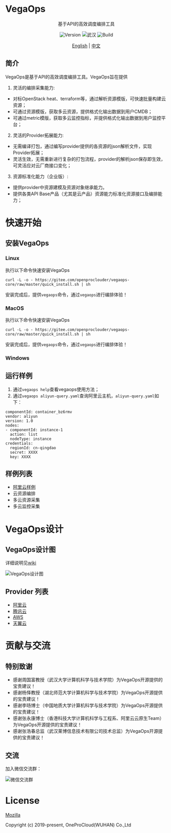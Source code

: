 # VegaOps

<p align="center">基于API的高效调度编排工具</p>
<p align="center">
  <img src="https://img.shields.io/badge/Version-1.0-orange" title="Version" />
  <img src="https://img.shields.io/badge/City-Wuhan-red" title="武汉" />
  <img src="https://img.shields.io/badge/Build-passing-green" title="Build" />
</p>
<p align="center">
  <a href="./README.en.md">English</a> |
  <a href="./README.md">中文</a>
</p>

## 简介

VegaOps是基于API的高效调度编排工具。VegaOps旨在提供

1. 灵活的编排采集能力: 
  - 对标OpenStack heat、terraform等，通过解析资源模版，可快速批量构建云资源；
  - 可通过资源模版，获取多云资源，提供格式化输出数据到用户CMDB；
  - 可通过metric模版，获取多云监控指标，并提供格式化输出数据到用户监控平台；
2. 灵活的Provider拓展能力: 
  - 无需编译打包，通过编写provider提供的各资源的json解析文件，实现Provider拓展；
  - 灵活生效，无需重新进行复杂的打包流程，provider的解析json保存即生效，可灵活应对云厂商接口变化；
3. 资源标准化能力（企业版）:
  - 提供provider中资源建模及资源对象继承能力。
  - 提供各类API Base产品（尤其是云产品）资源能力标准化资源接口及编排能力；

# 快速开始

## 安装VegaOps

### Linux
执行以下命令快速安装VegaOps

```
curl -L -o - https://gitee.com/openproclouder/vegaops-core/raw/master/quick_install.sh | sh
```

安装完成后，提供``vegaops``命令，通过``vegaops``进行编排体验！

### MacOS
执行以下命令快速安装VegaOps

```
curl -L -o - https://gitee.com/openproclouder/vegaops-core/raw/master/quick_install.sh | sh
```

安装完成后，提供``vegaops``命令，通过``vegaops``进行编排体验！

### Windows

## 运行样例

1. 通过``vegaops help``查看vegaops使用方法；
2. 通过``vegaops aliyun-query.yaml``查询阿里云主机，``aliyun-query.yaml``如下：

```
componentId: container_bz6rmv
vendor: aliyun
version: 1.0
nodes:
- componentId: instance-1
  action: list
  nodeType: instance
credentials:
  regionId: cn-qingdao
  secret: XXXX
  key: XXXX
```

## 样例列表

* [阿里云样例](https://github.com/vegaops/vegaops-example-aliyun)
* 云资源编排
* 多云资源采集
* 多云监控采集

# VegaOps设计

## VegaOps设计图

详细说明见[wiki](https://github.com/vegaops/vegaops-core/wiki)

![VegaOps设计图](./vegaops.png)

## Provider 列表

* [阿里云](./vegaops-provider/vegaops-provider-aliyun)
* [腾讯云](./vegaops-provider/vegaops-provider-tencent)
* [AWS](./vegaops-provider/vegaops-provider-aws)
* [天翼云](./vegaops-provider/vegaops-provider-ctyun)


# 贡献与交流

## 特别致谢

- 感谢周国富教授（武汉大学计算机科学与技术学院）为VegaOps开源提供的宝贵建议！
- 感谢杨怿教授（湖北师范大学计算机科学与技术学院）为VegaOps开源提供的宝贵建议！
- 感谢李旸博士（中国地质大学计算机科学与技术学院）为VegaOps开源提供的宝贵建议！
- 感谢张永康博士（香港科技大学计算机科学与工程系、阿里云云原生Team）为VegaOps开源提供的宝贵建议！
- 感谢张浩春总监（武汉莱博信息技术有限公司技术总监）为VegaOps开源提供的宝贵建议！

## 交流

加入微信交流群：

![微信交流群](./weixin.jpeg)


# License
[Mozilla](./LICENSE)

Copyright (c) 2019-present, OneProCloud(WUHAN) Co.,Ltd

